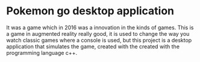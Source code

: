 <h1>Pokemon go desktop application</h1>

It was a game which in 2016 was a innovation in the kinds of games. This is a game in augmented reality really good, 
it is used to change the way you watch classic games where a console is used, 
but this project is a desktop application that simulates the game, created with the created with the programming language c++.
